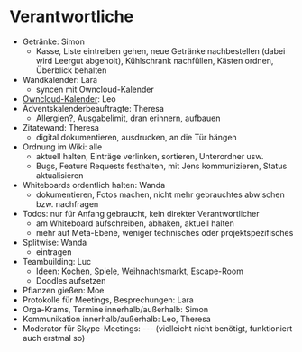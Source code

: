 # Verantwortliche

- Getränke: Simon
  - Kasse, Liste eintreiben gehen, neue Getränke nachbestellen (dabei wird Leergut abgeholt), Kühlschrank nachfüllen, Kästen ordnen, Überblick behalten
- Wandkalender: Lara
  - syncen mit Owncloud-Kalender
- [Owncloud-Kalender](https://owncloud.hpi.de/apps/calendar/): Leo
- Adventskalenderbeauftragte: Theresa
  - Allergien?, Ausgabelimit, dran erinnern, aufbauen
- Zitatewand: Theresa
  - digital dokumentieren, ausdrucken, an die Tür hängen
- Ordnung im Wiki: alle
  - aktuell halten, Einträge verlinken, sortieren, Unterordner usw.
  - Bugs, Feature Requests festhalten, mit Jens kommunizieren, Status aktualisieren
- Whiteboards ordentlich halten: Wanda
  - dokumentieren, Fotos machen, nicht mehr gebrauchtes abwischen bzw. nachfragen
- Todos: nur für Anfang gebraucht, kein direkter Verantwortlicher
  - am Whiteboard aufschreiben, abhaken, aktuell halten
  - mehr auf Meta-Ebene, weniger technisches oder projektspezifisches
- Splitwise: Wanda
  - eintragen
- Teambuilding: Luc
  - Ideen: Kochen, Spiele, Weihnachtsmarkt, Escape-Room
  - Doodles aufsetzen
- Pflanzen gießen: Moe
- Protokolle für Meetings, Besprechungen: Lara
- Orga-Krams, Termine innerhalb/außerhalb: Simon
- Kommunikation innerhalb/außerhalb: Leo, Theresa
- Moderator für Skype-Meetings: --- (vielleicht nicht benötigt, funktioniert auch erstmal so)
